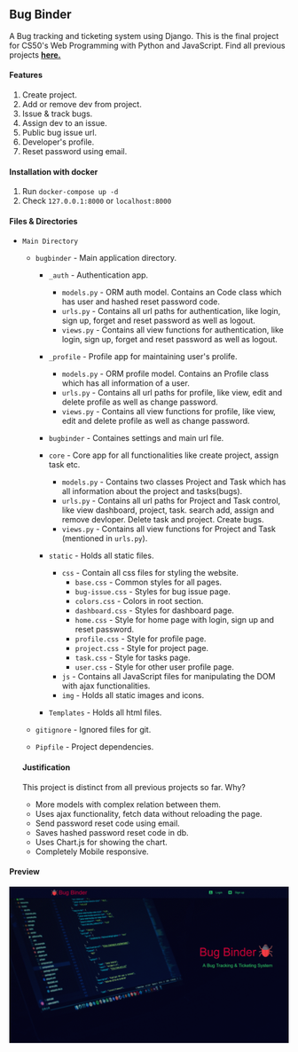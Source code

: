 ## Bug Binder

A Bug tracking and ticketing system using Django.
This is the final project for CS50's Web Programming with Python and JavaScript.
Find all previous projects <b>[here.](https://github.com/asifo1/cs50w)</b>

#### Features

1. Create project.
2. Add or remove dev from project.
3. Issue & track bugs.
4. Assign dev to an issue.
5. Public bug issue url.
6. Developer's profile.
7. Reset password using email.

#### Installation with docker
1. Run `docker-compose up -d`
2. Check `127.0.0.1:8000` or `localhost:8000`

#### Files & Directories

- `Main Directory`

  - `bugbinder` - Main application directory.

    - `_auth` - Authentication app.

      - `models.py` - ORM auth model. Contains an Code class which has user and hashed reset password code.
      - `urls.py` - Contains all url paths for authentication, like login, sign up, forget and reset password as well as logout.
      - `views.py` - Contains all view functions for authentication, like login, sign up, forget and reset password as well as logout.

    - `_profile` - Profile app for maintaining user's prolife.
      - `models.py` - ORM profile model. Contains an Profile class which has all information of a user.
      - `urls.py` - Contains all url paths for profile, like view, edit and delete profile as well as change password.
      - `views.py` - Contains all view functions for profile, like view, edit and delete profile as well as change password.
    - `bugbinder` - Containes settings and main url file.
    - `core` - Core app for all functionalities like create project, assign task etc.
      - `models.py` - Contains two classes Project and Task which has all information about the project and tasks(bugs).
      - `urls.py` - Contains all url paths for Project and Task control, like view dashboard, project, task. search add, assign and remove devloper. Delete task and project. Create bugs.
      - `views.py` - Contains all view functions for Project and Task (mentioned in `urls.py`).
    - `static` - Holds all static files.
      - `css` - Contain all css files for styling the website.
        - `base.css` - Common styles for all pages.
        - `bug-issue.css` - Styles for bug issue page.
        - `colors.css` - Colors in root section.
        - `dashboard.css` - Styles for dashboard page.
        - `home.css` - Style for home page with login, sign up and reset password.
        - `profile.css` - Style for profile page.
        - `project.css` - Style for project page.
        - `task.css` - Style for tasks page.
        - `user.css` - Style for other user profile page.
      - `js` - Contains all JavaScript files for manipulating the DOM with ajax functionalities.
      - `img` - Holds all static images and icons.
    - `Templates` - Holds all html files.

  - `gitignore` - Ignored files for git.
  - `Pipfile` - Project dependencies.

  #### Justification

  This project is distinct from all previous projects so far. Why?

  - More models with complex relation between them.
  - Uses ajax functionality, fetch data without reloading the page.
  - Send password reset code using email.
  - Saves hashed password reset code in db.
  - Uses Chart.js for showing the chart.
  - Completely Mobile responsive.

#### Preview

![Preview](preview.gif)
